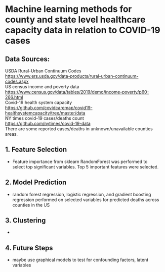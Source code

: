 # Machine learning methods for county and state level healthcare capacity data in relation to COVID-19 cases 

## Data Sources:
USDA Rural-Urban Continuum Codes    
https://www.ers.usda.gov/data-products/rural-urban-continuum-codes.aspx   
US census income and poverty data   
https://www.census.gov/data/tables/2019/demo/income-poverty/p60-266.html   
Covid-19 health system capacity   
https://github.com/covidcaremap/covid19-healthsystemcapacity/tree/master/data       
NY times covid-19 cases/deaths count   
https://github.com/nytimes/covid-19-data      
There are some reported cases/deaths in unknown/unavailable counties areas.


## 1. Feature Selection   
* Feature importance from sklearn RandomForest was performed to select top significant variables. Top 5 important features were selected.      


## 2.  Model Prediction
* random forest regression, logistic regression, and gradient boosting regression performed on selected variables for predicted deaths across counties in the US    

## 3. Clustering
*    

## 4. Future Steps 
* maybe use graphical models to test for confounding factors, latent variables    

